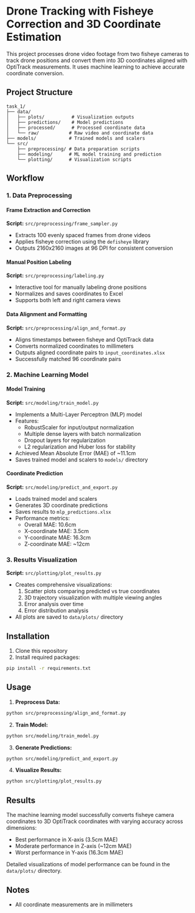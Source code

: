 # Drone Tracking with Fisheye Correction and 3D Coordinate Estimation

This project processes drone video footage from two fisheye cameras to track drone positions and convert them into 3D coordinates aligned with OptiTrack measurements. It uses machine learning to achieve accurate coordinate conversion.

## Project Structure

```
task_1/
├── data/
│   ├── plots/          # Visualization outputs
│   ├── predictions/    # Model predictions
│   ├── processed/      # Processed coordinate data
│   └── raw/           # Raw video and coordinate data
├── models/            # Trained models and scalers
└── src/
    ├── preprocessing/ # Data preparation scripts
    ├── modeling/      # ML model training and prediction
    └── plotting/      # Visualization scripts
```

## Workflow

### 1. Data Preprocessing

#### Frame Extraction and Correction
**Script:** `src/preprocessing/frame_sampler.py`
- Extracts 100 evenly spaced frames from drone videos
- Applies fisheye correction using the `defisheye` library
- Outputs 2160x2160 images at 96 DPI for consistent conversion

#### Manual Position Labeling
**Script:** `src/preprocessing/labeling.py`
- Interactive tool for manually labeling drone positions
- Normalizes and saves coordinates to Excel
- Supports both left and right camera views

#### Data Alignment and Formatting
**Script:** `src/preprocessing/align_and_format.py`
- Aligns timestamps between fisheye and OptiTrack data
- Converts normalized coordinates to millimeters
- Outputs aligned coordinate pairs to `input_coordinates.xlsx`
- Successfully matched 96 coordinate pairs

### 2. Machine Learning Model

#### Model Training
**Script:** `src/modeling/train_model.py`
- Implements a Multi-Layer Perceptron (MLP) model
- Features:
  - RobustScaler for input/output normalization
  - Multiple dense layers with batch normalization
  - Dropout layers for regularization
  - L2 regularization and Huber loss for stability
- Achieved Mean Absolute Error (MAE) of ~11.1cm
- Saves trained model and scalers to `models/` directory

#### Coordinate Prediction
**Script:** `src/modeling/predict_and_export.py`
- Loads trained model and scalers
- Generates 3D coordinate predictions
- Saves results to `mlp_predictions.xlsx`
- Performance metrics:
  - Overall MAE: 10.6cm
  - X-coordinate MAE: 3.5cm
  - Y-coordinate MAE: 16.3cm
  - Z-coordinate MAE: ~12cm

### 3. Results Visualization
**Script:** `src/plotting/plot_results.py`
- Creates comprehensive visualizations:
  1. Scatter plots comparing predicted vs true coordinates
  2. 3D trajectory visualization with multiple viewing angles
  3. Error analysis over time
  4. Error distribution analysis
- All plots are saved to `data/plots/` directory

## Installation

1. Clone this repository
2. Install required packages:
```bash
pip install -r requirements.txt
```

## Usage

1. **Preprocess Data:**
```bash
python src/preprocessing/align_and_format.py
```

2. **Train Model:**
```bash
python src/modeling/train_model.py
```

3. **Generate Predictions:**
```bash
python src/modeling/predict_and_export.py
```

4. **Visualize Results:**
```bash
python src/plotting/plot_results.py
```

## Results

The machine learning model successfully converts fisheye camera coordinates to 3D OptiTrack coordinates with varying accuracy across dimensions:
- Best performance in X-axis (3.5cm MAE)
- Moderate performance in Z-axis (~12cm MAE)
- Worst performance in Y-axis (16.3cm MAE)

Detailed visualizations of model performance can be found in the `data/plots/` directory.

## Notes
- All coordinate measurements are in millimeters
